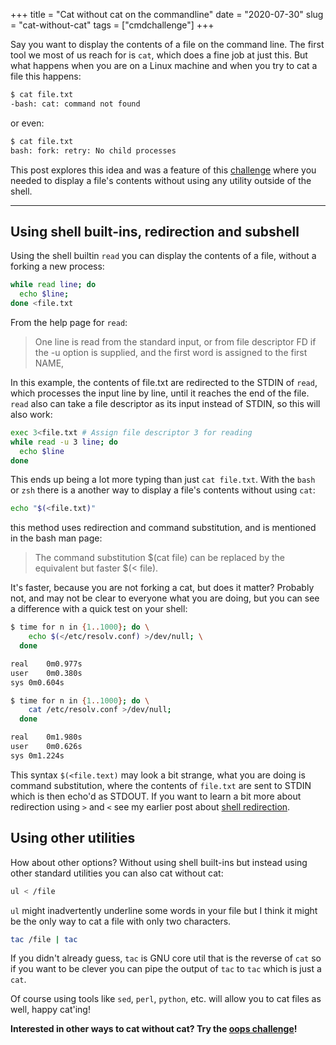 +++
title = "Cat without cat on the commandline"
date = "2020-07-30"
slug = "cat-without-cat"
tags = ["cmdchallenge"]
+++

Say you want to display the contents of a file on the command line. The first tool we most of us reach for is `cat`, which does a fine job at just this.
But what happens when you are on a Linux machine and when you try to cat a file this happens:

```bash
$ cat file.txt
-bash: cat: command not found
```

or even:

```bash
$ cat file.txt
bash: fork: retry: No child processes
```

This post explores this idea and was a feature of this [challenge](https://oops.cmdchallenge.com/#/oops_print_file_contents) where you needed to display a file's contents without using any utility outside of the shell.

---

## Using shell built-ins, redirection and subshell

Using the shell builtin `read` you can display the contents of a file, without a forking a new process:

```bash
while read line; do
  echo $line;
done <file.txt
```

From the help page for `read`:

> One line is read from the standard input, or from file descriptor FD if the -u option is supplied, and the first word is assigned to the first NAME,

In this example, the contents of file.txt are redirected to the STDIN of `read`, which processes the input line by line, until it reaches the end of the file. `read` also can take a file descriptor as its input instead of STDIN, so this will also work:

```bash
exec 3<file.txt # Assign file descriptor 3 for reading
while read -u 3 line; do
  echo $line
done
```

This ends up being a lot more typing than just `cat file.txt`. With the `bash` or `zsh` there is a another way to display a file's contents without using `cat`:

```bash
echo "$(<file.txt)"
```

this method uses redirection and command substitution, and is mentioned in the bash man page:

> The command substitution $(cat file) can be replaced by the equivalent but faster $(< file).

It's faster, because you are not forking a cat, but does it matter? Probably not, and may not be clear to everyone what you are doing, but you can see a difference with a quick test on your shell:

```bash
$ time for n in {1..1000}; do \
    echo $(</etc/resolv.conf) >/dev/null; \
  done

real	0m0.977s
user	0m0.380s
sys	0m0.604s
```

```bash
$ time for n in {1..1000}; do \
    cat /etc/resolv.conf >/dev/null;
  done

real	0m1.980s
user	0m0.626s
sys	0m1.224s
```

This syntax `$(<file.text)` may look a bit strange, what you are doing is command substitution, where the contents of `file.txt` are sent to STDIN which is then echo'd as STDOUT. If you want to learn a bit more about redirection using `>` and `<` see my earlier post about [shell redirection](/posts/shell-redirection/).

## Using other utilities

How about other options? Without using shell built-ins but instead using other standard utilities you can also cat without cat:

```bash
ul < /file
```

`ul` might inadvertently underline some words in your file but I think it might be the only way to cat a file with only two characters.

```bash
tac /file | tac
```

If you didn't already guess, `tac` is GNU core util that is the reverse of `cat` so if you want to be clever you can pipe the output of `tac` to `tac` which is just a `cat`.

Of course using tools like `sed`, `perl`, `python`, etc. will allow you to cat files as well, happy cat'ing!

**Interested in other ways to cat without cat? Try the [oops challenge](https://oops.cmdchallenge.com/#/oops_print_file_contents)!**
